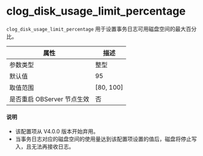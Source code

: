 clog_disk_usage_limit_percentage 
=====================================================

`clog_disk_usage_limit_percentage` 用于设置事务日志可用磁盘空间的最大百分比。


|      **属性**      |   **描述**    |
|------------------|-------------|
| 参数类型             | 整型          |
| 默认值              | 95          |
| 取值范围             | \[80, 100\] |
| 是否重启 OBServer 节点生效 | 否           |

<main id="notice" type='explain'>
  <h4>说明</h4>
  <ul>
  <li> 该配置项从 V4.0.0 版本开始弃用。</li>
  <li> 当事务日志对应的磁盘空间的使用量达到该配置项设置的值后，磁盘将停止写入，且无法再接收日志。 </li>
  </ul>
</main>


